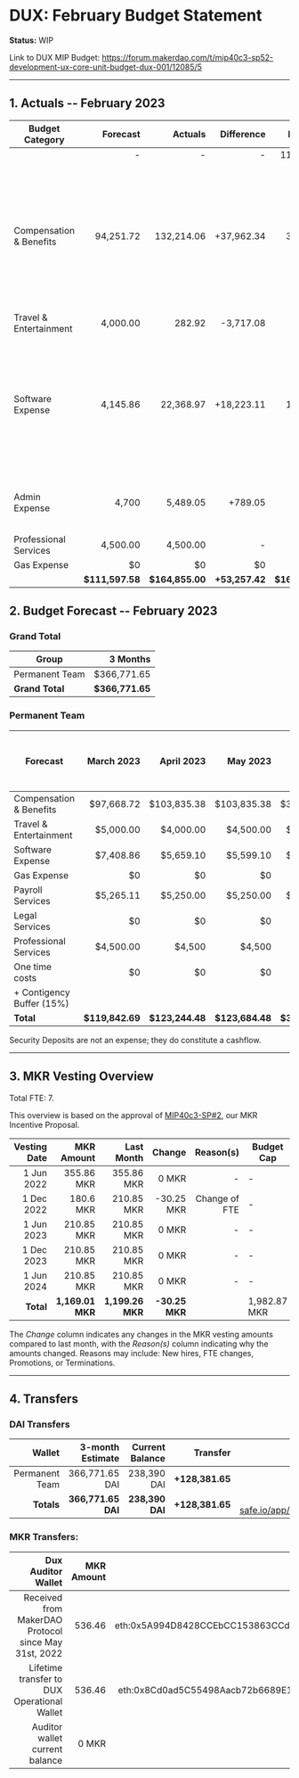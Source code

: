# DUX: February Budget Statement

**Status:** WIP

Link to DUX MIP Budget: https://forum.makerdao.com/t/mip40c3-sp52-development-ux-core-unit-budget-dux-001/12085/5

---

## 1. Actuals -- February 2023

| Budget Category           |  Forecast |  Actuals |  Difference |  Payments |                  Comment |
| --------------------------| -----------: | --------------: | --------------: | -----------: | --------------------------------------------------------------: |
|                              |         - |          - |          - |  111,892.97 |                                                                             |
| Compensation & Benefits      |  94,251.72|   132,214.06 |  +37,962.34 |   33,855.00 |   Difference due to the payment of two delayed january salaries and payment of another salary sent to accountable to hold as a deposit. |
| Travel & Entertainment       |  4,000.00 |   282.92  |     -3,717.08 |          - |                                                                                           - |
| Software Expense             |  4,145.86 |   22,368.97 |  +18,223.11 |    15,450.00 |  Alchemy was billed 18,034.68 DAI (not forecasted). Increased software costs due to a (D)DOS attack the site went through. |
| Admin Expense                |    4,700  |     5,489.05 |     +789.05 |          - |        Slighty higher payment processor fee. |
| Professional Services        |  4,500.00 |    4,500.00   |          - |          - |                - |
| Gas Expense                  |        $0 |         $0 |         $0 |        $0  |                - |
|                        |**$111,597.58**|**$164,855.00**|**+53,257.42**|**$161,197.97**|           - |


## 2. Budget Forecast -- February 2023

### Grand Total

| Group           |     3 Months |
| --------------- | -----------: |
| Permanent Team  |     $366,771.65 |
| **Grand Total** | **$366,771.65** |

### Permanent Team

| Forecast                      | March 2023 | April 2023 | May 2023 | 3-month Total | MIP Quarterly Budget CAP from Feb 1st |
| ----------------------------- | -------------: | -----------: | ------------: | ------------: | -----------------------: |
| Compensation & Benefits      | $97,668.72     | $103,835.38  | $103,835.38    | $305,339.48  | $313,755 |
| Travel & Entertainment       | $5,000.00      | $4,000.00    | $4,500.00     | $13,500.00    |  $13,500 |
| Software Expense             | $7,408.86      | $5,659.10    | $5,599.10     | $18,667.06    | $21,600  |
| Gas Expense                  | $0             | $0           | $0            | $0            | $3,000   |
| Payroll Services             | $5,265.11      | $5,250.00    | $5,250.00     | $15,765.11    | $19,500  |
| Legal Services               | $0             | $0           | $0            | $0            | $0       |
| Professional Services        | $4,500.00      | $4,500       | $4,500        | $13,500       |  $22,500 |
| One time costs               | $0             | $0           | $0            | $0            |  $0      |
| + Contigency Buffer (15%)    |                |              |               |               |  $9,000  |
| **Total**                    |**$119,842.69** |**$123,244.48**|**$123,684.48**|**$366,771.65**| **$402,855** |

Security Deposits are not an expense; they do constitute a cashflow.

---

## 3. MKR Vesting Overview

Total FTE: 7.

This overview is based on the approval of [MIP40c3-SP#2](https://forum.makerdao.com/t/mip40c3-sp27-development-ux-core-unit-mkr-budget-dux-001/9777), our MKR Incentive Proposal.

| Vesting Date |       MKR Amount |       Last Month |    Change | Reason(s) | Budget Cap   | MKR Actuals |
| -----------: | ---------------: | ---------------: | --------: | --------: | ------------ | ----------- |
|   1 Jun 2022 |       355.86 MKR |       355.86 MKR |     0 MKR |         - | -            | 355.86      |
|  1 Dec 2022 |       180.6 MKR |       210.85 MKR |     -30.25 MKR |         Change of FTE | -            | 180.6           |
|   1 Jun 2023 |       210.85 MKR |       210.85 MKR |     0 MKR |         - | -            | -           |
|  1 Dec 2023 |       210.85 MKR |       210.85 MKR |     0 MKR |         - | -            | -           |
|   1 Jun 2024 |       210.85 MKR |       210.85 MKR |     0 MKR |         - | -            | -           |
|    **Total** | **1,169.01 MKR** | **1,199.26 MKR** | **-30.25 MKR** |           | 1,982.87 MKR | 536.46      |

The _Change_ column indicates any changes in the MKR vesting amounts compared to last month, with the _Reason(s)_ column indicating why the amounts changed. Reasons may include: New hires, FTE changes, Promotions, or Terminations.

---

## 4. Transfers

### DAI Transfers

|         Wallet | 3-month Estimate |    Current Balance |        Transfer |                                                                                                                    Multi-sig Address |
| -------------: | ---------------: | -----------------: | --------------: | -----------------------------------------------------------------------------------------------------------------------------------: |
| Permanent Team |      366,771.65 DAI |     238,390 DAI | **+128,381.65** | [0x8Cd0ad5C55498Aacb72b6689E1da5A284C69c0C7](https://gnosis-safe.io/app/#/safes/0x8Cd0ad5C55498Aacb72b6689E1da5A284C69c0C7/balances) |
|     **Totals** |  **366,771.65 DAI** | **238,390 DAI** | **+128,381.65** |https://gnosis-safe.io/app/eth:0x8Cd0ad5C55498Aacb72b6689E1da5A284C69c0C7/balances                                                                                                                                      |

### MKR Transfers:


|                                   Dux Auditor Wallet | MKR Amount |                              Multi-sig address |
| ---------------------------------------------------: | ---------: | ---------------------------------------------: |
| Received from MakerDAO Protocol since May 31st, 2022 |     536.46 | eth:0x5A994D8428CCEbCC153863CCdA9D2Be6352f89ad |
|          Lifetime transfer to DUX Operational Wallet |     536.46 | eth:0x8Cd0ad5C55498Aacb72b6689E1da5A284C69c0C7 |
|                       Auditor wallet current balance |      0 MKR |                                                |

